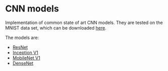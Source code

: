 # CNN models

Implementation of common state of art CNN models. They are tested on the MNIST data set, which can be downloaded [here](https://www.kaggle.com/c/digit-recognizer).

The models are:

- [ResNet](https://arxiv.org/abs/1512.03385) 
- [Inception V1](https://arxiv.org/abs/1409.4842)
- [MobileNet V1](https://arxiv.org/abs/1704.04861)
- [DenseNet](https://arxiv.org/abs/1608.06993)
